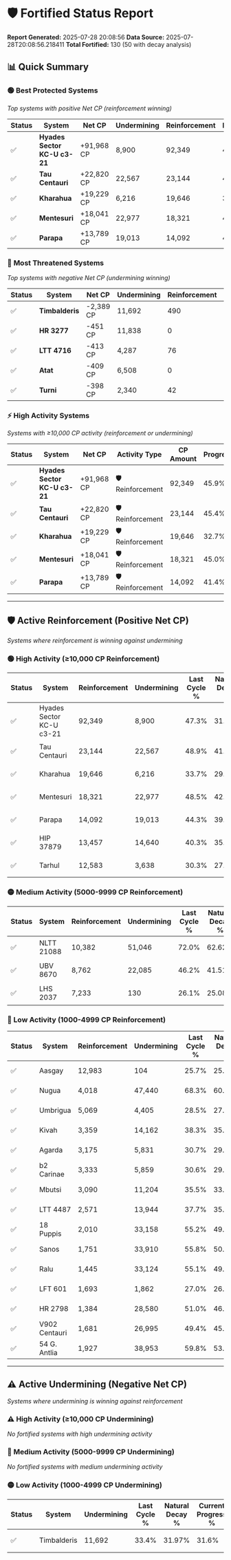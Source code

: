 # 🛡️ Fortified Status Report

**Report Generated:** 2025-07-28 20:08:56
**Data Source:** 2025-07-28T20:08:56.218411
**Total Fortified:** 130 (50 with decay analysis)

## 📊 Quick Summary

### 🟢 **Best Protected Systems**
*Top systems with positive Net CP (reinforcement winning)*

| Status | System | Net CP | Undermining | Reinforcement | Progress |
|--------|--------|--------|-------------|---------------|----------|
| ✅ | **Hyades Sector KC-U c3-21** | +91,968 CP | 8,900 | 92,349 | 45.9% |
| ✅ | **Tau Centauri** | +22,820 CP | 22,567 | 23,144 | 45.4% |
| ✅ | **Kharahua** | +19,229 CP | 6,216 | 19,646 | 32.7% |
| ✅ | **Mentesuri** | +18,041 CP | 22,977 | 18,321 | 45.0% |
| ✅ | **Parapa** | +13,789 CP | 19,013 | 14,092 | 41.4% |

### 🔴 **Most Threatened Systems**
*Top systems with negative Net CP (undermining winning)*

| Status | System | Net CP | Undermining | Reinforcement | Progress |
|--------|--------|--------|-------------|---------------|----------|
| ✅ | **Timbalderis** | -2,389 CP | 11,692 | 490 | 31.6% |
| ✅ | **HR 3277** | -451 CP | 11,838 | 0 | 33.8% |
| ✅ | **LTT 4716** | -413 CP | 4,287 | 76 | 28.2% |
| ✅ | **Atat** | -409 CP | 6,508 | 0 | 29.9% |
| ✅ | **Turni** | -398 CP | 2,340 | 42 | 26.8% |

### ⚡ **High Activity Systems**
*Systems with ≥10,000 CP activity (reinforcement or undermining)*

| Status | System | Net CP | Activity Type | CP Amount | Progress |
|--------|--------|--------|---------------|-----------|----------|
| ✅ | **Hyades Sector KC-U c3-21** | +91,968 CP | 🛡️ Reinforcement | 92,349 | 45.9% |
| ✅ | **Tau Centauri** | +22,820 CP | 🛡️ Reinforcement | 23,144 | 45.4% |
| ✅ | **Kharahua** | +19,229 CP | 🛡️ Reinforcement | 19,646 | 32.7% |
| ✅ | **Mentesuri** | +18,041 CP | 🛡️ Reinforcement | 18,321 | 45.0% |
| ✅ | **Parapa** | +13,789 CP | 🛡️ Reinforcement | 14,092 | 41.4% |

---

## 🛡️ Active Reinforcement (Positive Net CP)
*Systems where reinforcement is winning against undermining*

### 🟢 High Activity (≥10,000 CP Reinforcement)

| Status | System | Reinforcement | Undermining | Last Cycle % | Natural Decay % | Current Progress % | Current CP | Net CP | Activity |
|--------|--------|---------------|-------------|--------------|-----------------|-------------------|------------|--------|----------|
| ✅ | Hyades Sector KC-U c3-21 | 92,349 | 8,900 | 47.3% | 31.75% | 45.9% | 298,350 | +91,968 | 🟢 High Reinforcement |
| ✅ | Tau Centauri | 23,144 | 22,567 | 48.9% | 41.89% | 45.4% | 295,100 | +22,820 | 🟢 High Reinforcement |
| ✅ | Kharahua | 19,646 | 6,216 | 33.7% | 29.74% | 32.7% | 212,550 | +19,229 | 🟢 High Reinforcement |
| ✅ | Mentesuri | 18,321 | 22,977 | 48.5% | 42.22% | 45.0% | 292,500 | +18,041 | 🟢 High Reinforcement |
| ✅ | Parapa | 14,092 | 19,013 | 44.3% | 39.28% | 41.4% | 269,100 | +13,789 | 🟢 High Reinforcement |
| ✅ | HIP 37879 | 13,457 | 14,640 | 40.3% | 35.99% | 38.0% | 247,000 | +13,073 | 🟢 High Reinforcement |
| ✅ | Tarhul | 12,583 | 3,638 | 30.3% | 27.83% | 29.7% | 193,050 | +12,156 | 🟢 High Reinforcement |

### 🟡 Medium Activity (5000-9999 CP Reinforcement)

| Status | System | Reinforcement | Undermining | Last Cycle % | Natural Decay % | Current Progress % | Current CP | Net CP | Activity |
|--------|--------|---------------|-------------|--------------|-----------------|-------------------|------------|--------|----------|
| ✅ | NLTT 21088 | 10,382 | 51,046 | 72.0% | 62.62% | 64.1% | 416,649 | +9,639 | 🟡 Medium Reinforcement |
| ✅ | UBV 8670 | 8,762 | 22,085 | 46.2% | 41.51% | 42.8% | 278,200 | +8,403 | 🟡 Medium Reinforcement |
| ✅ | LHS 2037 | 7,233 | 130 | 26.1% | 25.08% | 26.1% | 169,650 | +6,598 | 🟡 Medium Reinforcement |

### 🔴 Low Activity (1000-4999 CP Reinforcement)

| Status | System | Reinforcement | Undermining | Last Cycle % | Natural Decay % | Current Progress % | Current CP | Net CP | Activity |
|--------|--------|---------------|-------------|--------------|-----------------|-------------------|------------|--------|----------|
| ✅ | Aasgay | 12,983 | 104 | 25.7% | 25.00% | 25.7% | 167,050 | +4,550 | 🔵 Low Reinforcement |
| ✅ | Nugua | 4,018 | 47,440 | 68.3% | 60.40% | 61.0% | 396,500 | +3,883 | 🔵 Low Reinforcement |
| ✅ | Umbrigua | 5,069 | 4,405 | 28.5% | 27.31% | 27.8% | 180,700 | +3,174 | 🔵 Low Reinforcement |
| ✅ | Kivah | 3,359 | 14,162 | 38.3% | 35.64% | 36.1% | 234,650 | +2,983 | 🔵 Low Reinforcement |
| ✅ | Agarda | 3,175 | 5,831 | 30.7% | 29.39% | 29.8% | 193,700 | +2,667 | 🔵 Low Reinforcement |
| ✅ | b2 Carinae | 3,333 | 5,859 | 30.6% | 29.29% | 29.7% | 193,050 | +2,662 | 🔵 Low Reinforcement |
| ✅ | Mbutsi | 3,090 | 11,204 | 35.5% | 33.40% | 33.8% | 219,699 | +2,631 | 🔵 Low Reinforcement |
| ✅ | LTT 4487 | 2,571 | 13,944 | 37.7% | 35.30% | 35.6% | 231,400 | +1,951 | 🔵 Low Reinforcement |
| ✅ | 18 Puppis | 2,010 | 33,158 | 55.2% | 49.82% | 50.1% | 325,650 | +1,829 | 🔵 Low Reinforcement |
| ✅ | Sanos | 1,751 | 33,910 | 55.8% | 50.36% | 50.6% | 328,900 | +1,553 | 🔵 Low Reinforcement |
| ✅ | Ralu | 1,445 | 33,124 | 55.1% | 49.80% | 50.0% | 325,000 | +1,278 | 🔵 Low Reinforcement |
| ✅ | LFT 601 | 1,693 | 1,862 | 27.0% | 26.51% | 26.7% | 173,550 | +1,252 | 🔵 Low Reinforcement |
| ✅ | HR 2798 | 1,384 | 28,580 | 51.0% | 46.42% | 46.6% | 302,900 | +1,179 | 🔵 Low Reinforcement |
| ✅ | V902 Centauri | 1,681 | 26,995 | 49.4% | 45.02% | 45.2% | 293,800 | +1,168 | 🔵 Low Reinforcement |
| ✅ | 54 G. Antlia | 1,927 | 38,953 | 59.8% | 53.63% | 53.8% | 349,699 | +1,110 | 🔵 Low Reinforcement |


---

## ⚠️ Active Undermining (Negative Net CP)
*Systems where undermining is winning against reinforcement*

### ⚠️ High Activity (≥10,000 CP Undermining)

*No fortified systems with high undermining activity*

### 🔶 Medium Activity (5000-9999 CP Undermining)

*No fortified systems with medium undermining activity*

### 🟡 Low Activity (1000-4999 CP Undermining)

| Status | System | Undermining | Last Cycle % | Natural Decay % | Current Progress % | Reinforcement | Current CP | Net CP | Activity |
|--------|--------|-------------|--------------|-----------------|-------------------|---------------|------------|--------|----------|
| ✅ | Timbalderis | 11,692 | 33.4% | 31.97% | 31.6% | 490 | 205,400 | -2,389 | 🟡 Low Undermining |
